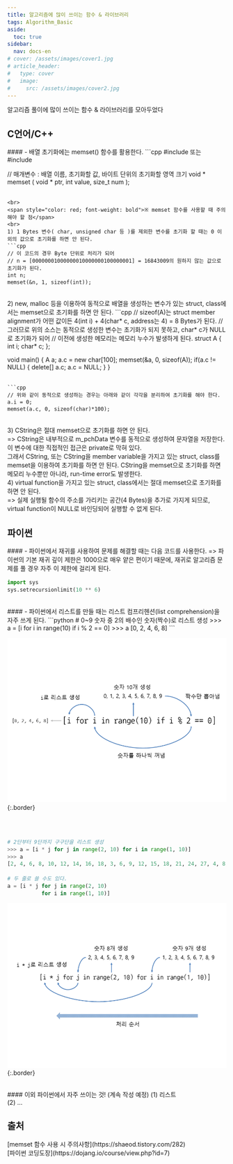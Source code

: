```yaml
---
title: 알고리즘에 많이 쓰이는 함수 & 라이브러리
tags: Algorithm_Basic
aside:
  toc: true
sidebar:
  nav: docs-en
# cover: /assets/images/cover1.jpg
# article_header:
#   type: cover
#   image:
#     src: /assets/images/cover2.jpg
---
```


알고리즘 풀이에 많이 쓰이는 함수 & 라이브러리를 모아두었다

<!-- more -->
<h2 id="h1">C언어/C++</h2>
#### - 배열 초기화에는 memset() 함수를 활용한다.
```cpp
#include <memory.h> 또는
#include <string.h>

// 매개변수 : 배열 이름, 초기화할 값, 바이트 단위의 초기화할 영역 크기
void * memset ( void * ptr, int value, size_t num );
```

<br>
<span style="color: red; font-weight: bold">※ memset 함수를 사용할 때 주의해야 할 점</span>
<br>
1) 1 Bytes 변수( char, unsigned char 등 )를 제외한 변수를 초기화 할 때는 0 이외의 값으로 초기화를 하면 안 된다.
```cpp
// 이 코드의 경우 Byte 단위로 처리가 되어
// n = [00000001000000010000000100000001] = 16843009의 원하지 않는 값으로 초기화가 된다.
int n;
memset(&n, 1, sizeof(int));
```

<br>
2) new, malloc 등을 이용하여 동적으로 배열을 생성하는 변수가 있는 struct, class에서는 memset으로 초기화를 하면 안 된다.
```cpp
// sizeof(A)는 struct member alignment가 어떤 값이든 4(int i) + 4(char* c, address는 4) = 8 Bytes가 된다.
// 그러므로 위의 소스는 동적으로 생성한 변수는 초기화가 되지 못하고, char* c가 NULL로 초기화가 되어
// 이전에 생성한 메모리는 메모리 누수가 발생하게 된다.
struct A
{
   int i;
   char* c;
};

void main()
{
   A a;
   a.c = new char[100];
   memset(&a, 0, sizeof(A));
   if(a.c != NULL)
   {
      delete[] a.c;
      a.c = NULL;
   }
}
```

```cpp
// 위와 같이 동적으로 생성하는 경우는 아래와 같이 각각을 분리하여 초기화를 해야 한다.
a.i = 0;
memset(a.c, 0, sizeof(char)*100);
```

<br>
3) CString은 절대 memset으로 초기화를 하면 안 된다.
<br>
=> CString은 내부적으로 m_pchData 변수를 동적으로 생성하여 문자열을 저장한다.
<br>이 변수에 대한 직접적인 접근은 private로 막혀 있다.
<br>그래서 CString, 또는 CString을 member variable을 가지고 있는
struct, class를 memset을 이용하여 초기화를 하면 안 된다.
CString을 memset으로 초기화를 하면 메모리 누수뿐만 아니라, run-time error도 발생한다.

<br>
4) virtual function을 가지고 있는 struct, class에서는 절대 memset으로 초기화를 하면 안 된다.
<br>
=> 실제 실행될 함수의 주소를 가리키는 공간(4 Bytes)을 추가로 가지게 되므로, virtual function이 NULL로 바인딩되어 실행할 수 없게 된다.

<br>
<h2 id="h2">파이썬</h2>
#### - 파이썬에서 재귀를 사용하여 문제를 해결할 때는 다음 코드를 사용한다.
=> 파이썬의 기본 재귀 깊이 제한은 1000으로 매우 얕은 편이기 때문에, 재귀로 알고리즘 문제를 풀 경우 자주 이 제한에 걸리게 된다.

```python
import sys
sys.setrecursionlimit(10 ** 6)
```

<br>
#### - 파이썬에서 리스트를 만들 때는 리스트 컴프리헨션(list comprehension)을 자주 쓰게 된다.
```python
# 0~9 숫자 중 2의 배수인 숫자(짝수)로 리스트 생성
>>> a = [i for i in range(10) if i % 2 == 0]
>>> a
[0, 2, 4, 6, 8]
```

![Image](/assets/postimage/listcomprehension_1.png){:.border}

<br><br>
```python
# 2단부터 9단까지 구구단을 리스트 생성
>>> a = [i * j for j in range(2, 10) for i in range(1, 10)]
>>> a
[2, 4, 6, 8, 10, 12, 14, 16, 18, 3, 6, 9, 12, 15, 18, 21, 24, 27, 4, 8, 12, 16, 20, 24, 28, 32, 36, 5, 10, 15, 20, 25, 30, 35, 40, 45, 6, 12, 18, 24, 30, 36, 42, 48, 54, 7, 14, 21, 28, 35, 42, 49, 56, 63, 8, 16, 24, 32, 40, 48, 56, 64, 72, 9, 18, 27, 36, 45, 54, 63, 72, 81]

# 두 줄로 쓸 수도 있다.
a = [i * j for j in range(2, 10)
           for i in range(1, 10)]
```

![Image](/assets/postimage/listcomprehension_2.png){:.border}

<br>
#### 이외 파이썬에서 자주 쓰이는 것! (계속 작성 예정)
(1) 리스트
<br>
(2) ...

<br>
<h2 id="h3">출처</h2>
[memset 함수 사용 시 주의사항](https://shaeod.tistory.com/282) <br>
[파이썬 코딩도장](https://dojang.io/course/view.php?id=7)
